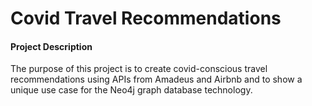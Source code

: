 # Covid Travel Recommendations
#### Project Description
The purpose of this project is to create covid-conscious travel recommendations using APIs from Amadeus and Airbnb and to show a unique use case for the Neo4j graph database technology. 